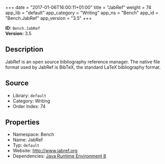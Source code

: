 ﻿+++
date = "2017-01-06T16:00:11+01:00"
title = "JabRef"
weight = 74
app_lib = "default"
app_category = "Writing"
app_ns = "Bench"
app_id = "Bench.JabRef"
app_version = "3.5"
+++

**ID:** `Bench.JabRef`  
**Version:** 3.5  
<!--more-->

## Description
JabRef is an open source bibliography reference manager.
The native file format used by JabRef is BibTeX, the standard LaTeX bibliography format.

## Source

* Library: `default`
* Category: Writing
* Order Index: 74

## Properties

* Namespace: Bench
* Name: JabRef
* Typ: `default`
* Website: <http://www.jabref.org>
* Dependencies: [Java Runtime Environment 8](/app/Bench.JRE8)

